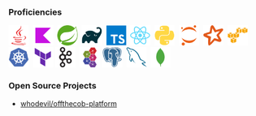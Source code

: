 ### Proficiencies
<div>
  <img src="https://github.com/devicons/devicon/blob/master/icons/java/java-plain.svg" title="Java" alt="Java" width="40" height="40"/>&nbsp;
  <img src="https://github.com/devicons/devicon/blob/master/icons/kotlin/kotlin-plain.svg" title="Kotlin" alt="Kotlin" width="40" height="40"/>&nbsp;
  <img src="https://github.com/devongleeson/devongleeson/blob/main/resources/spring.svg" title="Spring" alt="Spring" width="40" height="40"/>&nbsp;
  <img src="https://github.com/devicons/devicon/blob/master/icons/gradle/gradle-plain.svg" title="Gradle" alt="Gradle" width="40" height="40"/>&nbsp;
  <img src="https://github.com/devicons/devicon/blob/master/icons/typescript/typescript-plain.svg" title="TypeScript" alt="TypeScript" width="40" height="40"/>&nbsp;
  <img src="https://github.com/devicons/devicon/blob/master/icons/react/react-original.svg" title="React" alt="React" width="40" height="40"/>&nbsp;
  <img src="https://github.com/devicons/devicon/blob/master/icons/python/python-plain.svg" title="Python" alt="Python" width="40" height="40"/>&nbsp;
  <img src="https://github.com/devongleeson/devongleeson/blob/main/resources/jupyter.svg" title="Jupyter" alt="Jupyter" width="40" height="40"/>&nbsp;
  <img src="https://github.com/devongleeson/devongleeson/blob/main/resources/spark.svg" title="Apache Spark" alt="Apache Spark" width="40" height="40"/>&nbsp;
  <img src="https://github.com/devicons/devicon/blob/master/icons/amazonwebservices/amazonwebservices-original.svg" title="AWS" alt="AWS" width="40" height="40"/>&nbsp;
  <img src="https://github.com/devicons/devicon/blob/master/icons/kubernetes/kubernetes-plain.svg"  title="Kubernetes" alt="Kubernetes" width="40" height="40"/>&nbsp;
  <img src="https://github.com/devongleeson/devongleeson/blob/main/resources/terraform.svg" title="Terraform" alt="Terraform" width="40" height="40"/>
  <img src="https://github.com/devicons/devicon/blob/master/icons/apachekafka/apachekafka-original.svg" title="Apache Kafka" alt="Apache Kafka" width="40" height="40"/>&nbsp;
  <img src="https://github.com/devongleeson/devongleeson/blob/main/resources/activemq.svg" title="ActiveMQ" alt="ActiveMQ" width="40" height="40"/>
  <img src="https://github.com/devicons/devicon/blob/master/icons/postgresql/postgresql-plain.svg" title="PostgreSQL" alt="PostgreSQL" width="40" height="40"/>&nbsp;
  <img src="https://github.com/devicons/devicon/blob/master/icons/mysql/mysql-plain.svg" title="MySQL"  alt="MySQL" width="40" height="40"/>&nbsp;
  <img src="https://github.com/devicons/devicon/blob/master/icons/mongodb/mongodb-plain.svg" title="MongoDB" alt="MongoDB" width="40" height="40"/>&nbsp;
</div>

### Open Source Projects
- [whodevil/offthecob-platform](https://github.com/whodevil/offthecob-platform)
